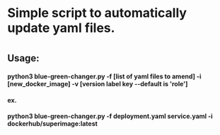 # Simple script to automatically update yaml files. 
#
## Usage: 
#### python3 blue-green-changer.py -f [list of yaml files to amend] -i [new_docker_image] -v [version label key --default is 'role']
#### ex. 
#### python3 blue-green-changer.py -f deployment.yaml service.yaml -i dockerhub/superimage:latest

